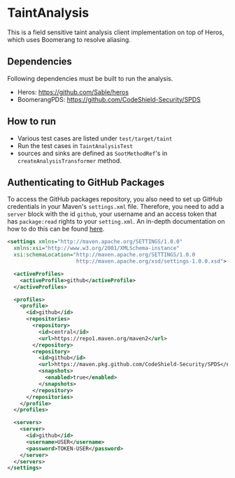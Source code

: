 # TaintAnalysis
This is a field sensitive taint analysis client implementation on top of Heros,
which uses Boomerang to resolve aliasing.

## Dependencies
Following dependencies must be built to run the analysis.
- Heros: https://github.com/Sable/heros
- BoomerangPDS: https://github.com/CodeShield-Security/SPDS

## How to run
- Various test cases are listed under `test/target/taint`
- Run the test cases in `TaintAnalysisTest`
- sources and sinks are defined as `SootMethodRef`'s in `createAnalysisTransformer` method.

## Authenticating to GitHub Packages

To access the GitHub packages repository, you also need to set up GitHub credentials in your Maven's `settings.xml` file. Therefore, you need to add a `server` block with the id `github`, your username and an access token that has `package:read` rights to your `setting.xml`.
An in-depth documentation on how to do this can be found [here](https://docs.github.com/en/packages/using-github-packages-with-your-projects-ecosystem/configuring-apache-maven-for-use-with-github-packages#authenticating-to-github-packages).


```xml 
<settings xmlns="http://maven.apache.org/SETTINGS/1.0.0"
  xmlns:xsi="http://www.w3.org/2001/XMLSchema-instance"
  xsi:schemaLocation="http://maven.apache.org/SETTINGS/1.0.0
                      http://maven.apache.org/xsd/settings-1.0.0.xsd">

  <activeProfiles>
    <activeProfile>github</activeProfile>
  </activeProfiles>

  <profiles>
    <profile>
      <id>github</id>
      <repositories>
        <repository>
          <id>central</id>
          <url>https://repo1.maven.org/maven2</url>
        </repository>
        <repository>
          <id>github</id>
          <url>https://maven.pkg.github.com/CodeShield-Security/SPDS</url>
          <snapshots>
            <enabled>true</enabled>
          </snapshots>
        </repository>
      </repositories>
    </profile>
  </profiles>

  <servers>
    <server>
      <id>github</id>
      <username>USER</username>
      <password>TOKEN-USER</password>
    </server>
  </servers>
</settings>

```
